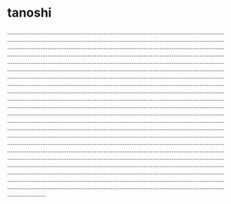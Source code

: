 # tanoshi
..............................................................................................................................................................................................................................................................................................................................................................................................................................................................................................................................................................................................................................................................................................................................................................................................................................................................................................................................................................................................................................................................................................................................................................................................................................................................................................................................................................................................................................................................................................................................................................................................................................................................................................................................................................................................................................................................................................................................................................................................................................................................................................................................................................................................................................................................................................................................................................................................................................................................................................................................................................................................................................................................................................................................................................................................................................................................